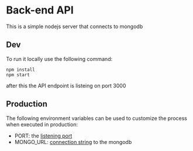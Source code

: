 # Back-end API
This is a simple nodejs server that connects to mongodb

## Dev
To run it locally use the following command:
```
npm install
npm start
```

after this the API endpoint is listeing on port 3000

## Production
The following environment variables can be used to customize the process when executed in production:

* PORT: the [listening port](http://expressjs.com/en/5x/api.html#app.listen)
* MONGO_URL: [connection string](https://www.mongodb.com/docs/manual/reference/connection-string/) to the mongodb
